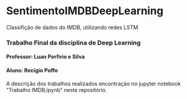 # SentimentoIMDBDeepLearning
Classifição de dados do IMDB, utilizando redes LSTM

### Trabalho Final da disciplina de Deep Learning
#### Professor: Luan Porfirio e Silva
#### Aluno: Recígio Poffo

A descrição dos trabalhos realizados encontração no jupyter notebook "Trabalho IMDB;ipynb" neste repositório. 
